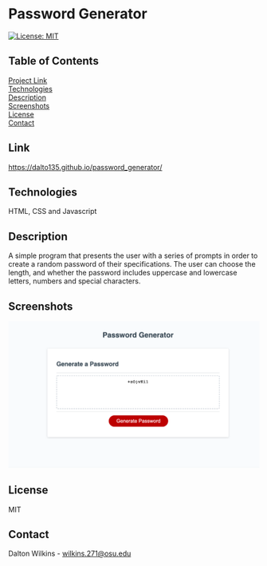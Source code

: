 # Password Generator

[![License: MIT](https://img.shields.io/badge/License-MIT-blue.svg)](https://opensource.org/licenses/MIT)

## Table of Contents
[Project Link](#Link)  
[Technologies](#Technologies)  
[Description](#Description)  
[Screenshots](#Screenshots)  
[License](#License)  
[Contact](#Contact)

## Link
https://dalto135.github.io/password_generator/

## Technologies
HTML, CSS and Javascript

## Description
A simple program that presents the user with a series of prompts in order to create a random password of their specifications. The user can choose the length, and whether the password includes uppercase and lowercase letters, numbers and special characters.

## Screenshots
![Screenshot](images/screenshot.png)

## License
MIT

## Contact
Dalton Wilkins - wilkins.271@osu.edu
